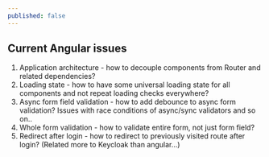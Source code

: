 ```yaml
---
published: false
---
```

## Current Angular issues

1. Application architecture - how to decouple components from Router and related dependencies?
2. Loading state - how to have some universal loading state for all components and not repeat loading checks everywhere?
3. Async form field validation - how to add debounce to async form validation? Issues with race conditions of async/sync validators and so on..
4. Whole form validation - how to validate entire form, not just form field?
5. Redirect after login - how to redirect to previously visited route after login? (Related more to Keycloak than angular...)



